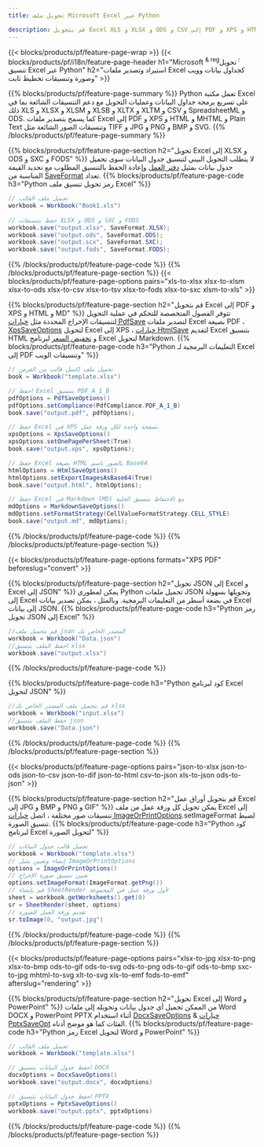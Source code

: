```yaml
---
title: تحويل ملف Microsoft Excel عبر Python 

description: قم بتحويل Excel XLS و XLSX و ODS و CSV إلى PDF و XPS و HTML و JPEG و HTML والعديد من التنسيقات الشائعة الأخرى باستخدام سطور قليلة فقط من Python التعليمات البرمجية.
---
```

{{< blocks/products/pf/feature-page-wrap >}}
{{< blocks/products/pf/i18n/feature-page-header h1="Microsoft <sup> & reg؛ </sup> تحويل تنسيق Excel عبر Python" h2="استيراد وتصدير ملفات Excel كجداول بيانات وويب وصورة وتنسيقات تخطيط ثابت" >}}

{{% blocks/products/pf/feature-page-summary %}}
Python تعمل مكتبة Excel على تسريع برمجة جداول البيانات وعمليات التحويل مع دعم التنسيقات الشائعة بما في ذلك XLS و XLSX و XLSM و XLSB و XLTX و XLTM و CSV و SpreadsheetML و ODS. كما يسمح بتصدير ملفات Excel إلى PDF و XPS و HTML و MHTML و Plain Text وتنسيقات الصور الشائعة مثل TIFF و JPG و PNG و BMP و SVG.
{{% /blocks/products/pf/feature-page-summary %}}

{{% blocks/products/pf/feature-page-section h2="تحويل Excel إلى XLSX و ODS و SXC و FODS" %}}
لا يتطلب التحويل البيني لتنسيق جدول البيانات سوى تحميل جدول بيانات بمثيل [دفتر العمل](https://reference.aspose.com/cells/python/asposecells.api/Workbook) وإعادة الحفظ بالتنسيق المطلوب مع تحديد القيمة المناسبة من [SaveFormat](https://reference.aspose.com/cells/python/asposecells.api/saveformat) تعداد.
{{% blocks/products/pf/feature-page-code h3="Python رمز تحويل تنسيق ملف Excel" %}}

```cs
// تحميل ملف القالب
workbook = Workbook("Book1.xls")
  
// حفظ بتنسيقات XLSX و ODS و SXC و FODS
workbook.save("output.xlsx", SaveFormat.XLSX);
workbook.save("output.ods", SaveFormat.ODS);
workbook.save("output.scx", SaveFormat.SXC);
workbook.save("output.fods", SaveFormat.FODS);

```
{{% /blocks/products/pf/feature-page-code %}}
{{% /blocks/products/pf/feature-page-section %}}
{{< blocks/products/pf/feature-page-options pairs="xls-to-xlsx xlsx-to-xlsm xlsx-to-ods xlsx-to-csv xlsx-to-tsv xlsx-to-fods xlsx-to-sxc xlsm-to-xls" >}}


{{% blocks/products/pf/feature-page-section h2="قم بتحويل Excel إلى PDF و XPS و HTML و MD" %}}
تتوفر الفصول المتخصصة للتحكم في عملية التحويل لتنسيقات الإخراج المحددة مثل [خيارات PdfSave](https://reference.aspose.com/cells/python/asposecells.api/PdfSaveOptions) لتصدير ملفات Excel بصيغة PDF ، [XpsSaveOptions](https://reference.aspose.com/cells/python/asposecells.api/XpsSaveOptions) لتحويل Excel إلى XPS ، [خيارات HtmlSave](https://reference.aspose.com/cells/python/asposecells.api/HtmlSaveOptions) لتقديم Excel بتنسيق HTML و [تخفيض السعر](https://reference.aspose.com/cells/python/asposecells.api/MarkdownSaveOptions) لبرنامج Excel لتحويل Markdown. 
{{% blocks/products/pf/feature-page-code h3="Python التعليمات البرمجية لـ Excel إلى PDF وتنسيقات الويب" %}}

```cs
// تحميل ملف إكسل قالب من القرص
book = Workbook("template.xlsx")

// احفظ Excel بتنسيق PDF_A_1_B
pdfOptions = PdfSaveOptions()
pdfOptions.setCompliance(PdfCompliance.PDF_A_1_B)
book.save("output.pdf", pdfOptions);

// حفظ Excel في XPS بصفحة واحدة لكل ورقة عمل
xpsOptions = XpsSaveOptions()
xpsOptions.setOnePagePerSheet(True)
book.save("output.xps", xpsOptions);

// حفظ Excel بصيغة HTML بالصور باسم Base64
htmlOptions = HtmlSaveOptions()
htmlOptions.setExportImagesAsBase64(True)
book.save("output.html", htmlOptions);

// حفظ Excel في Markdown (MD) مع الاحتفاظ بتنسيق الخلية
mdOptions = MarkdownSaveOptions()
mdOptions.setFormatStrategy(CellValueFormatStrategy.CELL_STYLE)
book.save("output.md", mdOptions);

```
{{% /blocks/products/pf/feature-page-code %}}
{{% /blocks/products/pf/feature-page-section %}}

{{< blocks/products/pf/feature-page-options formats="XPS PDF" beforeslug="convert" >}}

{{% blocks/products/pf/feature-page-section h2="تحويل JSON إلى Excel و Excel إلى JSON" %}}
يمكن لمطوري Python تحميل ملفات JSON وتحويلها بسهولة إلى Excel في بضعة أسطر من التعليمات البرمجية. وبالمثل ، يمكن تصدير بيانات Excel إلى بيانات JSON.
{{% blocks/products/pf/feature-page-code h3="Python رمز تحويل JSON إلى Excel" %}}
```cs
//قم بتحميل ملف json المصدر الخاص بك
workbook = Workbook("Data.json")
//احفظ الملف بتنسيق xlsx
workbook.save("output.xlsx")

```
{{% /blocks/products/pf/feature-page-code %}}

{{% blocks/products/pf/feature-page-code h3="Python كود لبرنامج Excel لتحويل JSON" %}}
```cs
//قم بتحميل ملف المصدر الخاص بك xlsx
workbook = Workbook("input.xlsx")
//حفظ الملف بتنسيق json
workbook.save("Data.json")

```
{{% /blocks/products/pf/feature-page-code %}}
{{% /blocks/products/pf/feature-page-section %}}

{{< blocks/products/pf/feature-page-options pairs="json-to-xlsx json-to-ods json-to-csv json-to-dif json-to-html csv-to-json xls-to-json ods-to-json" >}}

{{% blocks/products/pf/feature-page-section h2="قم بتحويل أوراق عمل Excel إلى JPG و BMP و PNG و GIF" %}}
يمكن تحويل كل ورقة عمل من ملف Excel إلى تنسيقات صور مختلفة ، اتصل [خيارات ImageOrPrintOptions](https://reference.aspose.com/cells/python/asposecells.api/ImageOrPrintOptions).setImageFormat لضبط تنسيق الصورة. 
{{% blocks/products/pf/feature-page-code h3="Python كود لبرنامج Excel لتحويل الصورة" %}}
```cs
// تحميل قالب جدول البيانات
workbook = Workbook("template.xlsx")
// إنشاء وتعيين مثيل ImageOrPrintOptions
options = ImageOrPrintOptions()
// تعيين تنسيق صورة الإخراج
options.setImageFormat(ImageFormat.getPng())
// قم بإنشاء SheetRender لأول ورقة عمل في المجموعة
sheet = workbook.getWorksheets().get(0)
sr = SheetRender(sheet, options)
// تقديم ورقة العمل للصورة
sr.toImage(0, "output.jpg")

```
{{% /blocks/products/pf/feature-page-code %}}
{{% /blocks/products/pf/feature-page-section %}}

{{< blocks/products/pf/feature-page-options pairs="xlsx-to-jpg xlsx-to-png xlsx-to-bmp ods-to-gif ods-to-svg ods-to-png ods-to-gif ods-to-bmp sxc-to-jpg mhtml-to-svg xlt-to-svg xls-to-emf fods-to-emf" afterslug="rendering" >}}

{{% blocks/products/pf/feature-page-section h2="تحويل Excel إلى Word و PowerPoint" %}}
من الممكن تحميل أي جدول بيانات وتحويله إلى ملفات Word DOCX و PowerPoint PPTX أثناء استخدام [DocxSaveOptions](https://reference.aspose.com/cells/python/asposecells.api/DocxSaveOptions) & [خيارات PptxSaveOpt](https://reference.aspose.com/cells/python/asposecells.api/PptxSaveOptions) الفئات كما هو موضح أدناه.
{{% blocks/products/pf/feature-page-code h3="Python رمز Excel لتحويل Word و PowerPoint" %}}
```cs
// تحميل ملف القالب
workbook = Workbook("template.xlsx")

// احفظ جدول البيانات بتنسيق DOCX
docxOptions = DocxSaveOptions()
workbook.save("output.docx", docxOptions)

// احفظ جدول البيانات بتنسيق PPTX
pptxOptions = PptxSaveOptions()
workbook.save("output.pptx", pptxOptions)

```
{{% /blocks/products/pf/feature-page-code %}}
{{% /blocks/products/pf/feature-page-section %}}
